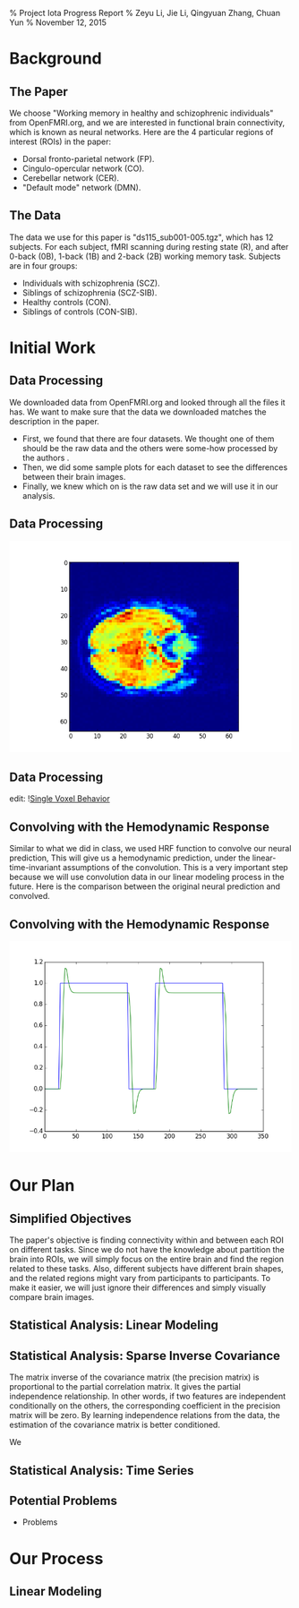 % Project Iota Progress Report
% Zeyu Li, Jie Li, Qingyuan Zhang, Chuan Yun 
% November 12, 2015


# Background


## The Paper

We choose "Working memory in healthy and schizophrenic individuals" from OpenFMRI.org, and we are interested in functional brain connectivity, which is known as neural networks. Here are the 4 particular regions of interest (ROIs) in the paper:

- Dorsal fronto-parietal network (FP).
- Cingulo-opercular network (CO).
- Cerebellar network (CER).
- "Default mode" network (DMN).


## The Data

The data we use for this paper is "ds115_sub001-005.tgz", which has 12 subjects. For each subject, fMRI scanning during resting state (R), and after 0-back (0B), 1-back (1B) and 2-back (2B) working memory task. Subjects are in four groups: 

- Individuals with schizophrenia (SCZ).
- Siblings of schizophrenia (SCZ-SIB).
- Healthy controls (CON).
- Siblings of controls (CON-SIB).


# Initial Work


## Data Processing

We downloaded data from OpenFMRI.org and looked through all the files it has. We want to make sure that the data we downloaded matches the description in the paper. 

- First, we found that there are four datasets. We thought one of them should be the raw data and the others were some-how processed by the authors . 
- Then, we did some sample plots for each dataset to see the differences between their brain images.
- Finally, we knew which on is the raw data set and we will use it in our analysis. 


## Data Processing

![Raw Data Brain Image](../code/utils/nearest.png)


## Data Processing

edit:   \![Single Voxel Behavior](../data/..........)


## Convolving with the Hemodynamic Response

Similar to what we did in class, we used HRF function to convolve our neural prediction, This will give us a hemodynamic prediction, under the linear-time-invariant assumptions of the convolution. This is a very important step because we will use convolution data in our linear modeling process in the future. Here is the comparison between the original neural prediction and convolved.


## Convolving with the Hemodynamic Response

![Neural Prediction vs Convolved](../data/convo/task001_run001_conv005.png)


# Our Plan

## Simplified Objectives

The paper's objective is finding connectivity within and between each ROI on different tasks. Since we do not have the knowledge about partition the brain into ROIs, we will simply focus on the entire brain and find the region related to these tasks. Also, different subjects have different brain shapes, and the related regions might vary from participants to participants. To make it easier, we will just ignore their differences and simply visually compare brain images.

## Statistical Analysis: Linear Modeling



## Statistical Analysis: Sparse Inverse Covariance

The matrix inverse of the covariance matrix (the precision matrix) is proportional to the partial correlation matrix. It gives the partial independence relationship. In other words, if two features are independent conditionally on the others, the corresponding coefficient in the precision matrix will be zero. By learning independence relations from the data, the estimation of the covariance matrix is better conditioned. 

We 

## Statistical Analysis: Time Series

## Potential Problems

- Problems

# Our Process

## Linear Modeling





